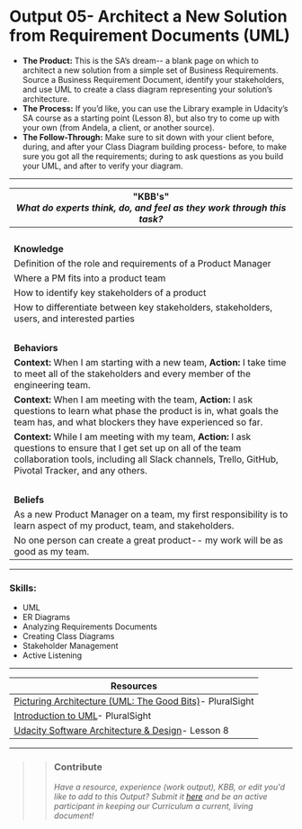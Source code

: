 # Output 05- Architect a New Solution from Requirement Documents (UML)

- **The Product:** This is the SA’s dream-- a blank page on which to architect a new solution from a simple set of Business Requirements. Source a Business Requirement Document, identify your stakeholders, and use UML to create a class diagram representing your solution’s architecture. <br>
- **The Process:**  If you’d like, you can use the Library example in Udacity’s SA course as a starting point (Lesson 8), but also try to come up with your own (from Andela, a client, or another source).  <br>
- **The Follow-Through:** Make sure to sit down with your client before, during, and after your Class Diagram building process- before, to make sure you got all the requirements; during to ask questions as you build your UML, and after to verify your diagram. 

-----------------------------------------------------------

| **"KBB's"** <br> _What do experts think, do, and feel as they work through this task?_|
|----------|
| </br>| 
| **Knowledge**	| 
| Definition of the role and requirements of a Product Manager |  
| Where a PM fits into a product team | 
| How to identify key stakeholders of a product	|
| How to differentiate between key stakeholders, stakeholders, users, and interested parties |
| </br> | 
| **Behaviors** 	| 
|  **Context:** When I am starting with a new team, **Action:** I take time to meet all of the stakeholders and every member of the engineering team.	|  
| **Context:** When I am meeting with the team, **Action:** I ask questions to learn what phase the product is in, what goals the team has, and what blockers they have experienced so far. |
| **Context:** While I am meeting with my team, **Action:** I ask questions to ensure that I get set up on all of the team collaboration tools, including all Slack channels, Trello, GitHub, Pivotal Tracker, and any others. |  
| </br> | 
| **Beliefs**	| 
| As a new Product Manager on a team, my first responsibility is to learn aspect of my product, team, and stakeholders. |  
| No one person can create a great product-- my work will be as good as my team.|  


------
### Skills: 
* UML
* ER Diagrams
* Analyzing Requirements Documents
* Creating Class Diagrams
* Stakeholder Management
* Active Listening 


------


| Resources|       	
|----------|
| [Picturing Architecture (UML: The Good Bits)](https://app.pluralsight.com/library/courses/picturing-architecture-uml/table-of-contents)- PluralSight|
| [Introduction to UML](https://app.pluralsight.com/library/courses/uml-introduction/table-of-contents)- PluralSight|
| [Udacity Software Architecture & Design](https://classroom.udacity.com/courses/ud821)- Lesson 8 |

---- 

>> ### Contribute
>> _Have a resource, experience (work output), KBB, or edit you'd like to add to this Output? Submit it [here](https://docs.google.com/a/andela.com/forms/d/e/1FAIpQLSeiwit-7JW3UScG9ItDX9DUZZnlCwdpo7aWruahsPKNJ_6JOA/viewform?usp=sf_link) and be an active participant in keeping our Curriculum a current, living document!_

